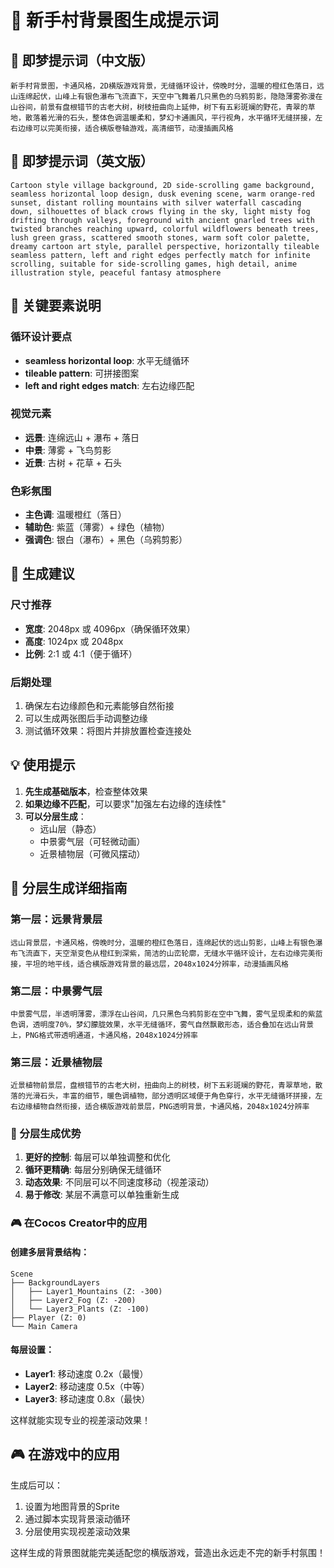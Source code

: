 # 🎨 新手村背景图生成提示词

## 📝 即梦提示词（中文版）

```
新手村背景图，卡通风格，2D横版游戏背景，无缝循环设计，傍晚时分，温暖的橙红色落日，远山连绵起伏，山峰上有银色瀑布飞流直下，天空中飞舞着几只黑色的乌鸦剪影，隐隐薄雾弥漫在山谷间，前景有盘根错节的古老大树，树枝扭曲向上延伸，树下有五彩斑斓的野花，青翠的草地，散落着光滑的石头，整体色调温暖柔和，梦幻卡通画风，平行视角，水平循环无缝拼接，左右边缘可以完美衔接，适合横版卷轴游戏，高清细节，动漫插画风格
```

## 📝 即梦提示词（英文版）

```
Cartoon style village background, 2D side-scrolling game background, seamless horizontal loop design, dusk evening scene, warm orange-red sunset, distant rolling mountains with silver waterfall cascading down, silhouettes of black crows flying in the sky, light misty fog drifting through valleys, foreground with ancient gnarled trees with twisted branches reaching upward, colorful wildflowers beneath trees, lush green grass, scattered smooth stones, warm soft color palette, dreamy cartoon art style, parallel perspective, horizontally tileable seamless pattern, left and right edges perfectly match for infinite scrolling, suitable for side-scrolling games, high detail, anime illustration style, peaceful fantasy atmosphere
```

## 🎯 关键要素说明

### 循环设计要点
- **seamless horizontal loop**: 水平无缝循环
- **tileable pattern**: 可拼接图案
- **left and right edges match**: 左右边缘匹配

### 视觉元素
- **远景**: 连绵远山 + 瀑布 + 落日
- **中景**: 薄雾 + 飞鸟剪影
- **近景**: 古树 + 花草 + 石头

### 色彩氛围
- **主色调**: 温暖橙红（落日）
- **辅助色**: 紫蓝（薄雾）+ 绿色（植物）
- **强调色**: 银白（瀑布）+ 黑色（乌鸦剪影）

## 🔧 生成建议

### 尺寸推荐
- **宽度**: 2048px 或 4096px（确保循环效果）
- **高度**: 1024px 或 2048px
- **比例**: 2:1 或 4:1（便于循环）

### 后期处理
1. 确保左右边缘颜色和元素能够自然衔接
2. 可以生成两张图后手动调整边缘
3. 测试循环效果：将图片并排放置检查连接处

## 💡 使用提示

1. **先生成基础版本**，检查整体效果
2. **如果边缘不匹配**，可以要求"加强左右边缘的连续性"
3. **可以分层生成**：
   - 远山层（静态）
   - 中景雾气层（可轻微动画）
   - 近景植物层（可微风摆动）

## 🎨 分层生成详细指南

### 第一层：远景背景层

```
远山背景层，卡通风格，傍晚时分，温暖的橙红色落日，连绵起伏的远山剪影，山峰上有银色瀑布飞流直下，天空渐变色从橙红到深紫，简洁的山峦轮廓，无缝水平循环设计，左右边缘完美衔接，平坦的地平线，适合横版游戏背景的最远层，2048x1024分辨率，动漫插画风格
```

### 第二层：中景雾气层

```
中景雾气层，半透明薄雾，漂浮在山谷间，几只黑色乌鸦剪影在空中飞舞，雾气呈现柔和的紫蓝色调，透明度70%，梦幻朦胧效果，水平无缝循环，雾气自然飘散形态，适合叠加在远山背景上，PNG格式带透明通道，卡通风格，2048x1024分辨率
```

### 第三层：近景植物层

```
近景植物前景层，盘根错节的古老大树，扭曲向上的树枝，树下五彩斑斓的野花，青翠草地，散落的光滑石头，丰富的细节，暖色调植物，部分透明区域便于角色穿行，水平无缝循环拼接，左右边缘植物自然衔接，适合横版游戏前景层，PNG透明背景，卡通风格，2048x1024分辨率
```

### 🔧 分层生成优势

1. **更好的控制**: 每层可以单独调整和优化
2. **循环更精确**: 每层分别确保无缝循环
3. **动态效果**: 不同层可以不同速度移动（视差滚动）
4. **易于修改**: 某层不满意可以单独重新生成

### 🎮 在Cocos Creator中的应用

#### 创建多层背景结构：
```
Scene
├── BackgroundLayers
│   ├── Layer1_Mountains (Z: -300)
│   ├── Layer2_Fog (Z: -200) 
│   └── Layer3_Plants (Z: -100)
├── Player (Z: 0)
└── Main Camera
```

#### 每层设置：
- **Layer1**: 移动速度 0.2x（最慢）
- **Layer2**: 移动速度 0.5x（中等）
- **Layer3**: 移动速度 0.8x（最快）

这样就能实现专业的视差滚动效果！

## 🎮 在游戏中的应用

生成后可以：
1. 设置为地图背景的Sprite
2. 通过脚本实现背景滚动循环
3. 分层使用实现视差滚动效果

这样生成的背景图就能完美适配您的横版游戏，营造出永远走不完的新手村氛围！

